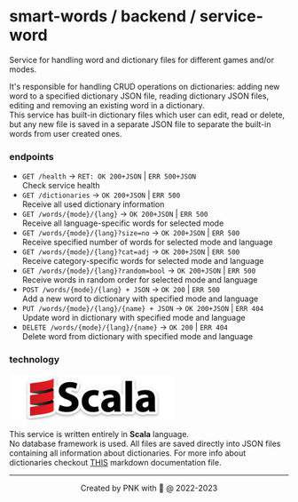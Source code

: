 # smart-words / backend / service-word

Service for handling word and dictionary files for different games and/or modes.

It's responsible for handling CRUD operations on dictionaries: adding new word to a specified dictionary JSON file, reading dictionary JSON files, editing and removing an existing word in a dictionary.<br>
This service has built-in dictionary files which user can edit, read or delete, but any new file is saved in a separate JSON file to separate the built-in words from user created ones.

### endpoints

* `GET /health` -> `RET: OK 200+JSON` | `ERR 500+JSON`<br>Check service health
* `GET /dictionaries` -> `OK 200+JSON` | `ERR 500`<br>Receive all used dictionary information
* `GET /words/{mode}/{lang}` -> `OK 200+JSON` | `ERR 500`<br>Receive all language-specific words for selected mode
* `GET /words/{mode}/{lang}?size=no` -> `OK 200+JSON` | `ERR 500`<br>Receive specified number of words for selected mode and language
* `GET /words/{mode}/{lang}?cat=adj` -> `OK 200+JSON` | `ERR 500`<br>Receive category-specific words for selected mode and language
* `GET /words/{mode}/{lang}?random=bool` -> `OK 200+JSON` | `ERR 500`<br>Receive words in random order for selected mode and language
* `POST /words/{mode}/{lang} + JSON` -> `OK 200` | `ERR 500`<br>Add a new word to dictionary with specified mode and language
* `PUT /words/{mode}/{lang}/{name} + JSON` -> `OK 200+JSON` | `ERR 404`<br>Update word in dictionary with specified mode and language
* `DELETE /words/{mode}/{lang}/{name}` -> `OK 200` | `ERR 404`<br>Delete word from dictionary with specified mode and language

### technology

<img src="../../resources/logo/scala.png" alt="scala logo" width="300"/>

This service is written entirely in **Scala** language.<br>
No database framework is used. All files are saved directly into JSON files containing all information about dictionaries.
For more info about dictionaries checkout [THIS](src/main/resources/README.md) markdown documentation file.

---
<p align="center">Created by PNK with 💚 @ 2022-2023</p>